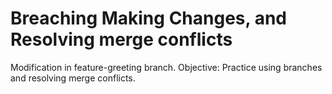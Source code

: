 # Breaching Making Changes, and Resolving merge conflicts
Modification in feature-greeting branch.
Objective: Practice  using branches and resolving merge conflicts.
